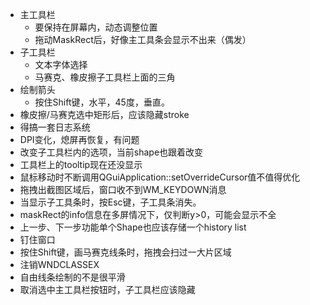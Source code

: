 ﻿- 主工具栏
	- 要保持在屏幕内，动态调整位置
	- 拖动MaskRect后，好像主工具条会显示不出来（偶发）
- 子工具栏
	- 文本字体选择
	- 马赛克、橡皮擦子工具栏上面的三角
- 绘制箭头
	- 按住Shift键，水平，45度，垂直。
- 橡皮擦/马赛克选中矩形后，应该隐藏stroke
- 得搞一套日志系统
- DPI变化，熄屏再恢复，有问题
- 改变子工具栏内的选项，当前shape也跟着改变
- 工具栏上的tooltip现在还没显示
- 鼠标移动时不断调用QGuiApplication::setOverrideCursor值不值得优化
- 拖拽出截图区域后，窗口收不到WM_KEYDOWN消息
- 当显示子工具条时，按Esc键，子工具条消失。
- maskRect的info信息在多屏情况下，仅判断y>0，可能会显示不全
- 上一步、下一步功能单个Shape也应该存储一个history list
- 钉住窗口
- 按住Shift键，画马赛克线条时，拖拽会扫过一大片区域
- 注销WNDCLASSEX 
- 自由线条绘制的不是很平滑
- 取消选中主工具栏按钮时，子工具栏应该隐藏